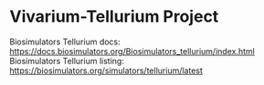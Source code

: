 # Vivarium-Tellurium Project

Biosimulators Tellurium docs: https://docs.biosimulators.org/Biosimulators_tellurium/index.html
Biosimulators Tellurium listing: https://biosimulators.org/simulators/tellurium/latest